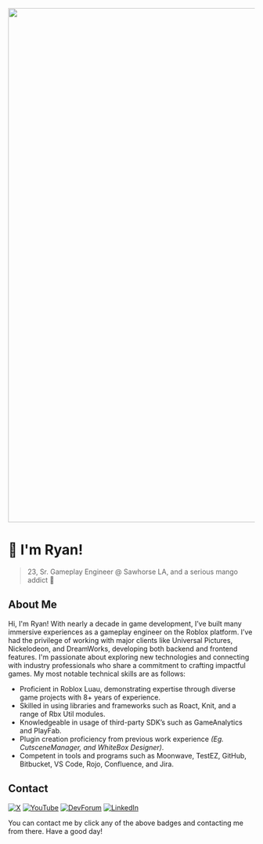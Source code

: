 <img src="https://github.com/RyanChang25/RyanChang25/assets/56273820/0c2e7a07-5719-4f72-a0d5-0a46b294c96b" width="1048">

# :wave: I'm Ryan!

> 23, Sr. Gameplay Engineer @ Sawhorse LA, and a serious mango addict 🥭

## About Me

Hi, I'm Ryan! With nearly a decade in game development, I’ve built many immersive experiences as a gameplay engineer on the Roblox platform. I’ve had the privilege of working with major clients like Universal Pictures, Nickelodeon, and DreamWorks, developing both backend and frontend features. I'm passionate about exploring new technologies and connecting with industry professionals who share a commitment to crafting impactful games. My most notable technical skills are as follows:

- Proficient in Roblox Luau, demonstrating expertise through diverse game projects with 8+ years of experience.
- Skilled in using libraries and frameworks such as Roact, Knit, and a range of Rbx Util modules.
- Knowledgeable in usage of third-party SDK’s such as GameAnalytics and PlayFab.
- Plugin creation proficiency from previous work experience *(Eg. CutsceneManager, and WhiteBox Designer)*.
- Competent in tools and programs such as Moonwave, TestEZ, GitHub, Bitbucket, VS Code, Rojo, Confluence, and Jira.

## Contact

[![X](https://img.shields.io/badge/X-black?logo=x&logoColor=white&style=for-the-badge)](https://twitter.com/Ryanisawesome25)
[![YouTube](https://img.shields.io/badge/youtube-ff0000?logo=youtube&logoColor=white&style=for-the-badge)](https://www.youtube.com/channel/UC2FwZHMBgVPL4-abTm8qN5g)
[![DevForum](https://img.shields.io/badge/DevForum-00a0ff?logo=robloxstudio&logoColor=white&style=for-the-badge)](https://devforum.roblox.com/u/ryanisawesome25)
[![LinkedIn](https://img.shields.io/badge/LinkedIn-0077B5?style=for-the-badge&logo=linkedin&logoColor=white)](https://www.linkedin.com/in/ryan-chang-7713221a2/)

You can contact me by click any of the above badges and contacting me from there. Have a good day!
